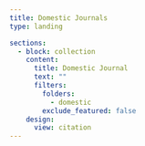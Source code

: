 ```yaml
---
title: Domestic Journals
type: landing

sections:
  - block: collection
    content:
      title: Domestic Journal
      text: ""
      filters:
        folders:
          - domestic
        exclude_featured: false
    design:
      view: citation
---
```

